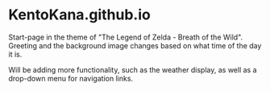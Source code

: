 # KentoKana.github.io
Start-page in the theme of "The Legend of Zelda - Breath of the Wild". Greeting and the background image changes based on what time of the day it is.

Will be adding more functionality, such as the weather display, as well as a drop-down menu for navigation links.